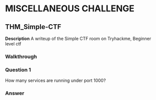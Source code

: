 # MISCELLANEOUS CHALLENGE
## THM_Simple-CTF

**Description**
A writeup of the Simple CTF room on Tryhackme, Beginner level ctf

### Walkthrough

### Question 1
How many services are running under port 1000?

### Answer

